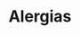 ---
title: Alergias
descripcion: Reacción del sistema inmunológico a alérgenos.
recomendacion: Evitar exposición al alérgeno identificado.
medicamentos:
  - Loratadina
  - Cetirizina
emergencia: Si hay hinchazón en cara o dificultad para respirar.
---